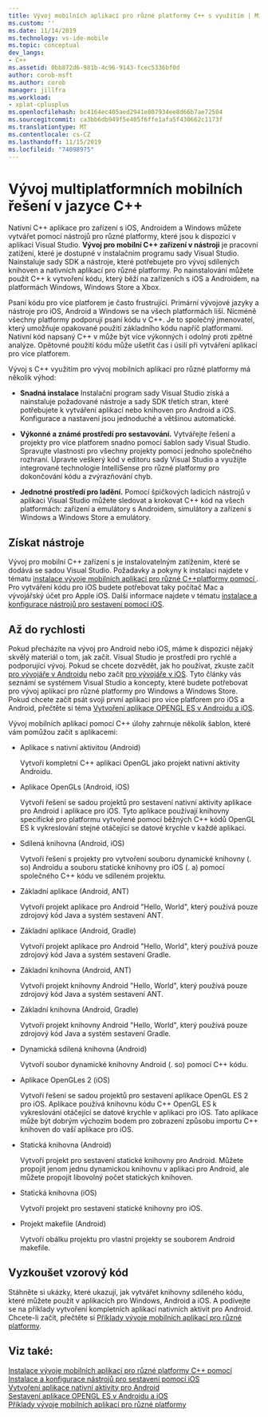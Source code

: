 ```yaml
---
title: Vývoj mobilních aplikací pro různé platformy C++ s využitím | Microsoft Docs
ms.custom: ''
ms.date: 11/14/2019
ms.technology: vs-ide-mobile
ms.topic: conceptual
dev_langs:
- C++
ms.assetid: 0bb872d6-981b-4c96-9143-fcec5336bf0d
author: corob-msft
ms.author: corob
manager: jillfra
ms.workload:
- xplat-cplusplus
ms.openlocfilehash: bc4164ec405aed2941e807934ee8d66b7ae72504
ms.sourcegitcommit: ca3bb6db949f5e405f6ffe1afa5f430662c1173f
ms.translationtype: MT
ms.contentlocale: cs-CZ
ms.lasthandoff: 11/15/2019
ms.locfileid: "74098975"
---
```

# <a name="cross-platform-mobile-development-with-c"></a>Vývoj multiplatformních mobilních řešení v jazyce C++

Nativní C++ aplikace pro zařízení s iOS, Androidem a Windows můžete vytvářet pomocí nástrojů pro různé platformy, které jsou k dispozici v aplikaci Visual Studio. **Vývoj pro mobilní C++ zařízení v nástroji** je pracovní zatížení, které je dostupné v instalačním programu sady Visual Studio. Nainstaluje sady SDK a nástroje, které potřebujete pro vývoj sdílených knihoven a nativních aplikací pro různé platformy. Po nainstalování můžete použít C++ k vytvoření kódu, který běží na zařízeních s iOS a Androidem, na platformách Windows, Windows Store a Xbox.

Psaní kódu pro více platforem je často frustrující. Primární vývojové jazyky a nástroje pro iOS, Android a Windows se na všech platformách liší. Nicméně všechny platformy podporují psaní kódu v C++. Je to společný jmenovatel, který umožňuje opakované použití základního kódu napříč platformami. Nativní kód napsaný C++ v může být více výkonných i odolný proti zpětné analýze. Opětovné použití kódu může ušetřit čas i úsilí při vytváření aplikací pro více platforem.

Vývoj s C++ využitím pro vývoj mobilních aplikací pro různé platformy má několik výhod:

- **Snadná instalace** Instalační program sady Visual Studio získá a nainstaluje požadované nástroje a sady SDK třetích stran, které potřebujete k vytváření aplikací nebo knihoven pro Android a iOS. Konfigurace a nastavení jsou jednoduché a většinou automatické.

- **Výkonné a známé prostředí pro sestavování.** Vytvářejte řešení a projekty pro více platforem snadno pomocí šablon sady Visual Studio. Spravujte vlastnosti pro všechny projekty pomocí jednoho společného rozhraní. Upravte veškerý kód v editoru sady Visual Studio a využijte integrované technologie IntelliSense pro různé platformy pro dokončování kódu a zvýrazňování chyb.

- **Jednotné prostředí pro ladění.** Pomocí špičkových ladicích nástrojů v aplikaci Visual Studio můžete sledovat a krokovat C++ kód na všech platformách: zařízení a emulátory s Androidem, simulátory a zařízení s Windows a Windows Store a emulátory.

## <a name="get-the-tools"></a>Získat nástroje

Vývoj pro mobilní C++ zařízení s je instalovatelným zatížením, které se dodává se sadou Visual Studio. Požadavky a pokyny k instalaci najdete v tématu [instalace vývoje mobilních aplikací pro různé C++platformy pomocí ](../cross-platform/install-visual-cpp-for-cross-platform-mobile-development.md). Pro vytváření kódu pro iOS budete potřebovat taky počítač Mac a vývojářský účet pro Apple iOS. Další informace najdete v tématu [instalace a konfigurace nástrojů pro sestavení pomocí iOS](../cross-platform/install-and-configure-tools-to-build-using-ios.md).

## <a name="come-up-to-speed"></a>Až do rychlosti

Pokud přecházíte na vývoj pro Android nebo iOS, máme k dispozici nějaký skvělý materiál o tom, jak začít. Visual Studio je prostředí pro rychlé a podporující vývoj. Pokud se chcete dozvědět, jak ho používat, zkuste začít [pro vývojáře v Androidu](/previous-versions/windows/apps/dn275875\(v=win.10\)) nebo začít [pro vývojáře v iOS](/previous-versions/windows/apps/jj657966\(v=win.10\)). Tyto články vás seznámí se systémem Visual Studio a koncepty, které budete potřebovat pro vývoj aplikací pro různé platformy pro Windows a Windows Store. Pokud chcete začít psát svoji první aplikaci pro více platforem pro iOS a Android, přečtěte si téma [Vytvoření aplikace OPENGL ES v Androidu a iOS](../cross-platform/build-an-opengl-es-application-on-android-and-ios.md).

Vývoj mobilních aplikací pomocí C++ úlohy zahrnuje několik šablon, které vám pomůžou začít s aplikacemi:

- Aplikace s nativní aktivitou (Android)

  Vytvoří kompletní C++ aplikaci OpenGL jako projekt nativní aktivity Androidu.

- Aplikace OpenGLs (Android, iOS)

  Vytvoří řešení se sadou projektů pro sestavení nativní aktivity aplikace pro Android i aplikace pro iOS. Tyto aplikace používají knihovny specifické pro platformu vytvořené pomocí běžných C++ kódů OpenGL ES k vykreslování stejné otáčející se datové krychle v každé aplikaci.

- Sdílená knihovna (Android, iOS)

  Vytvoří řešení s projekty pro vytvoření souboru dynamické knihovny (. so) Androidu a souboru statické knihovny pro iOS (. a) pomocí společného C++ kódu ve sdíleném projektu.

- Základní aplikace (Android, ANT)

  Vytvoří projekt aplikace pro Android "Hello, World", který používá pouze zdrojový kód Java a systém sestavení ANT.

- Základní aplikace (Android, Gradle)

  Vytvoří projekt aplikace pro Android "Hello, World", který používá pouze zdrojový kód Java a systém sestavení Gradle.

- Základní knihovna (Android, ANT)

  Vytvoří projekt knihovny Android "Hello, World", který používá pouze zdrojový kód Java a systém sestavení ANT.

- Základní knihovna (Android, Gradle)

  Vytvoří projekt knihovny Android "Hello, World", který používá pouze zdrojový kód Java a systém sestavení Gradle.

- Dynamická sdílená knihovna (Android)

  Vytvoří soubor dynamické knihovny Android (. so) pomocí C++ kódu.

- Aplikace OpenGLes 2 (iOS)

  Vytvoří řešení se sadou projektů pro sestavení aplikace OpenGL ES 2 pro iOS. Aplikace používá knihovnu kódu C++ OpenGL ES k vykreslování otáčející se datové krychle v aplikaci pro iOS. Tato aplikace může být dobrým výchozím bodem pro zobrazení způsobu importu C++ knihoven do vaší aplikace pro iOS.

- Statická knihovna (Android)

  Vytvoří projekt pro sestavení statické knihovny pro Android. Můžete propojit jenom jednu dynamickou knihovnu v aplikaci pro Android, ale můžete propojit libovolný počet statických knihoven.

- Statická knihovna (iOS)

  Vytvoří projekt pro sestavení statické knihovny pro iOS.

- Projekt makefile (Android)

  Vytvoří obálku projektu pro vlastní projekty se souborem Android makefile.

## <a name="try-out-sample-code"></a>Vyzkoušet vzorový kód

Stáhněte si ukázky, které ukazují, jak vytvářet knihovny sdíleného kódu, které můžete použít v aplikacích pro Windows, Android a iOS. A podívejte se na příklady vytvoření kompletních aplikací nativních aktivit pro Android. Chcete-li začít, přečtěte si [Příklady vývoje mobilních aplikací pro různé platformy](../cross-platform/cross-platform-mobile-development-examples.md).

## <a name="see-also"></a>Viz také:

[Instalace vývoje mobilních aplikací pro různé platformy C++ pomocí](../cross-platform/install-visual-cpp-for-cross-platform-mobile-development.md) \
[Instalace a konfigurace nástrojů pro sestavení pomocí iOS](../cross-platform/install-and-configure-tools-to-build-using-ios.md) \
[Vytvoření aplikace nativní aktivity pro Android](../cross-platform/create-an-android-native-activity-app.md) \
[Sestavení aplikace OPENGL ES v Androidu a iOS](../cross-platform/build-an-opengl-es-application-on-android-and-ios.md) \
[Příklady vývoje mobilních aplikací pro různé platformy](../cross-platform/cross-platform-mobile-development-examples.md)
